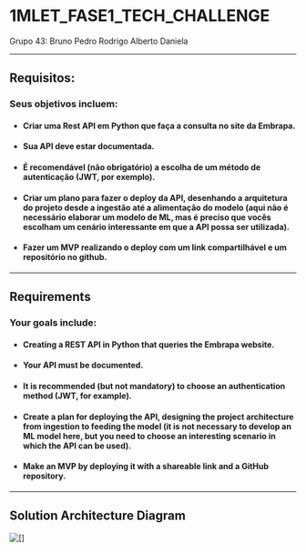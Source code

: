 # 1MLET_FASE1_TECH_CHALLENGE

Grupo 43:
Bruno
Pedro
Rodrigo
Alberto
Daniela

<hr>

## Requisitos:

### Seus objetivos incluem:
* #### Criar uma Rest API em Python que faça a consulta no site da Embrapa.
* #### Sua API deve estar documentada.
* #### É recomendável (não obrigatório) a escolha de um método de autenticação (JWT, por exemplo).
* #### Criar um plano para fazer o deploy da API, desenhando a arquitetura do projeto desde a ingestão até a alimentação do modelo (aqui não é necessário elaborar um modelo de ML, mas é preciso que vocês escolham um cenário interessante em que a API possa ser utilizada).
* #### Fazer um MVP realizando o deploy com um link compartilhável e um repositório no github.

<hr>

## Requirements

### Your goals include:
* #### Creating a REST API in Python that queries the Embrapa website.
* #### Your API must be documented.
* #### It is recommended (but not mandatory) to choose an authentication method (JWT, for example).
* #### Create a plan for deploying the API, designing the project architecture from ingestion to feeding the model (it is not necessary to develop an ML model here, but you need to choose an interesting scenario in which the API can be used).
* #### Make an MVP by deploying it with a shareable link and a GitHub repository.

<hr>

## Solution Architecture Diagram

![[]](https://github.com/brunomcr/1MLET_FASE1_TECH_CHALLENGE/blob/5-desenho-da-arquitetura-da-api/1MLET_FASE1_TECH_CHALLENGE.drawio.png)
